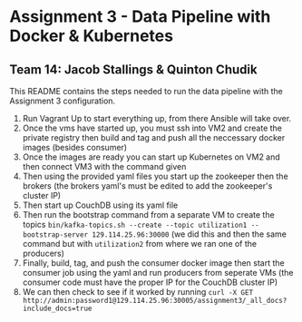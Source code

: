 # Assignment 3 - Data Pipeline with Docker & Kubernetes
## Team 14: Jacob Stallings & Quinton Chudik  

This README contains the steps needed to run the data pipeline with the Assignment 3 configuration.
1. Run Vagrant Up to start everything up, from there Ansible will take over.
2. Once the vms have started up, you must ssh into VM2 and create the private registry then build and tag and push all the neccessary docker images (besides consumer)
3. Once the images are ready you can start up Kubernetes on VM2 and then connect VM3 with the command given
4. Then using the provided yaml files you start up the zookeeper then the brokers (the brokers yaml's must be edited to add the zookeeper's cluster IP)
5. Then start up CouchDB using its yaml file
6. Then run the bootstrap command from a separate VM to create the topics `bin/kafka-topics.sh --create --topic utilization1 --bootstrap-server 129.114.25.96:30000` (we did this and then the same command but with `utilization2` from where we ran one of the producers)
7. Finally, build, tag, and push the consumer docker image then start the consumer job using the yaml and run producers from seperate VMs (the consumer code must have the proper IP for the CouchDB cluster IP)
8. We can then check to see if it worked by running `curl -X GET http://admin:password1@129.114.25.96:30005/assignment3/_all_docs?include_docs=true`
